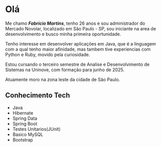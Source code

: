 # Olá

Me chamo ***Fabricio Martins***, tenho 26 anos e sou administrador do Mercado Novolar, localizado em São Paulo - SP, sou iniciante na area de desenvolvimento e busco minha primeira oportunidade.

Tenho interesse em desenvolver aplicações em Java, que é a linguagem com a qual tenho maior afinidade, mas tambem tive experiencias com Python e Ruby, movido pela curiosidade.

Estou cursando o terceiro semestre de Analise e Desenvolvimento de Sistemas na Uninove, com formação para junho de 2025.

Atuamente moro na zona leste da cidade de São Paulo.

## Conhecimento Tech

- Java
- Hibernate
- Spring Data
- Spring Boot
- Testes Unitarios(JUnit)
- Basico MySQL
- Bootstrap
